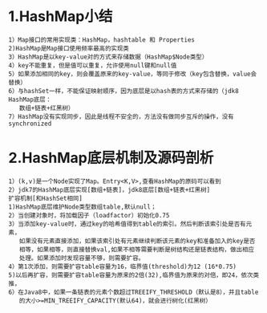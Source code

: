 # 1.HashMap小结
    1）Map接口的常用实现类：HashMap，hashtable 和 Properties
    2)HashMap是Map接口使用频率最高的实现类
    3）HashMap是以key-value对的方式来存储数据（HashMap$Node类型）
    4）key不能重复，但是值可以重复，允许使用null键和null值
    5）如果添加相同的key，则会覆盖原来的key-value，等同于修改（key包含替换，value会替换）
    6）与hashSet一样，不能保证映射顺序，因为底层是以hash表的方式来存储的（jdk8 HashMap底层：
       数组+链表+红黑树）
    7）HashMap没有实现同步，因此是线程不安全的，方法没有做同步互斥的操作，没有synchronized

# 2.HashMap底层机制及源码剖析
    1）(k,v)是一个Node实现了Map。Entry<K,V>,查看HashMap的原码可以看到
    2）jdk7的HashMap底层实现[数组+链表]，jdk8底层[数组+链表+红黑树]
    扩容机制[和HashSet相同]
    1)HashMap底层维护Node类型数组table,默认null；
    2）当创建对象时，将加载因子（loadfactor）初始化0.75
    3）当添加key-value时，通过key的哈希值得到table的索引。然后判断该索引处是否有元素，
       如果没有元素直接添加，如果该索引处有元素继续判断该元素的key和准备加入的key是否
       相等，如果相等，则直接替换val,如果不相等需要判断是树结构还是链表结构，做出相应
       处理。如果添加时发现容量不够，则需要扩容。
    4）第1次添加，则需要扩容table容量为16，临界值(threshold)为12 (16*0.75)
    5)以后再扩容，则需要扩容table容量为原来的2倍(32),临界值为原来的对倍，即24，依次类推，
    6）在Java8中，如果一条链表的元素个数超过TREEIFY_THRESHOLD（默认是8），并且table
       的大小>=MIN_TREEIFY_CAPACITY(默认64)，就会进行树化(红黑树）


